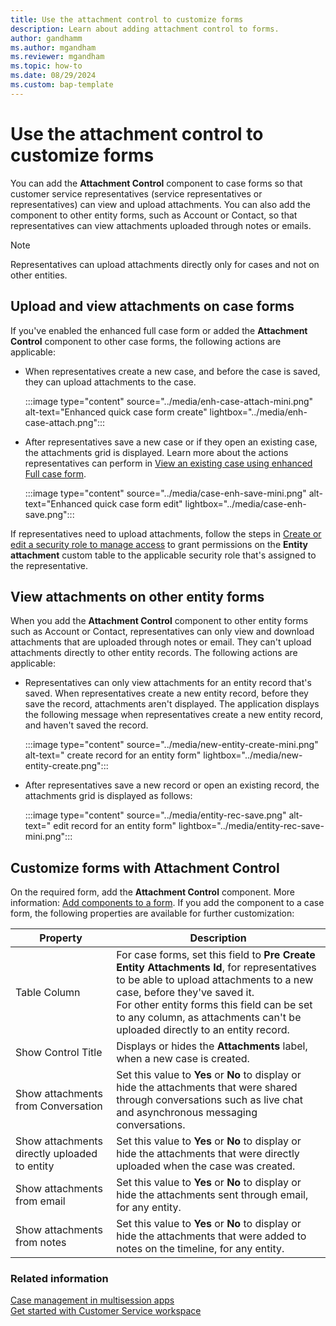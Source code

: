 ```yaml
---
title: Use the attachment control to customize forms 
description: Learn about adding attachment control to forms.
author: gandhamm 
ms.author: mgandham
ms.reviewer: mgandham
ms.topic: how-to 
ms.date: 08/29/2024 
ms.custom: bap-template 
---
```


# Use the attachment control to customize forms

You can add the **Attachment Control** component to case forms so that customer service representatives (service representatives or representatives) can view and upload attachments. You can also add the component to other entity forms, such as Account or Contact, so that representatives can view attachments uploaded through notes or emails.

> [!NOTE]
> Representatives can upload attachments directly only for cases and not on other entities. 

## Upload and view attachments on case forms

If you've enabled the enhanced full case form or added the **Attachment Control** component to other case forms, the following actions are applicable:

- When representatives create a new case, and before the case is saved, they can upload attachments to the case. 
    
   :::image type="content" source="../media/enh-case-attach-mini.png" alt-text="Enhanced quick case form create" lightbox="../media/enh-case-attach.png":::

- After representatives save a new case or if they open an existing case, the attachments grid is displayed. Learn more about the actions representatives can perform in [View an existing case using enhanced Full case form](../use/enh-casemgmt-csw.md#view-an-existing-case-by-using-the-enhanced-full-case-form).

   :::image type="content" source="../media/case-enh-save-mini.png" alt-text="Enhanced quick case form edit" lightbox="../media/case-enh-save.png":::

If representatives need to upload attachments, follow the steps in [Create or edit a security role to manage access](/power-platform/admin/security-roles-privileges#security-roles-and-the-new-modern-ui-preview) to
grant permissions on the **Entity attachment** custom table to the applicable security role that's assigned to the representative. 

## View attachments on other entity forms

When you add the **Attachment Control** component to other entity forms such as Account or Contact, representatives can only view and download attachments that are uploaded through notes or email. They can't upload attachments directly to other entity records. The following actions are applicable:

- Representatives can only view attachments for an entity record that's saved. When representatives create a new entity record, before they save the record, attachments aren't displayed. The application displays the following message when representatives create a new entity record, and haven't saved the record.
    
   :::image type="content" source="../media/new-entity-create-mini.png" alt-text=" create record for an entity form" lightbox="../media/new-entity-create.png":::

 - After representatives save a new record or open an existing record, the attachments grid is displayed as follows:

   :::image type="content" source="../media/entity-rec-save.png" alt-text=" edit record for an entity form" lightbox="../media/entity-rec-save-mini.png":::

## Customize forms with Attachment Control

On the required form, add the **Attachment Control** component.  More information: [Add components to a form](/power-apps/maker/model-driven-apps/add-move-configure-or-delete-components-on-form). If you add the component to a case form, the following properties are available for further customization:


|Property | Description | 
|------ |----------|
| Table Column | For case forms, set this field to **Pre Create Entity Attachments Id**, for representatives to be able to upload attachments to a new case, before they've saved it.<br> For other entity forms this field can be set to any column, as attachments can't be uploaded directly to an entity record. |
| Show Control Title | Displays or hides the **Attachments** label, when a new case is created.|
| Show attachments from Conversation | Set this value to **Yes** or **No** to display or hide the attachments that were shared through conversations such as live chat and asynchronous messaging conversations.|
| Show attachments directly uploaded to entity |  Set this value to **Yes** or **No** to display or hide the attachments that were directly uploaded when the case was created.|  
| Show attachments from email | Set this value to **Yes** or **No** to display or hide the attachments sent through email, for any entity.|  
| Show attachments from notes | Set this value to **Yes** or **No** to display or hide the attachments that were added to notes on the timeline, for any entity.|  

### Related information

[Case management in multisession apps](../use/enh-casemgmt-csw.md)   
[Get started with Customer Service workspace](../implement/csw-overview.md) 

